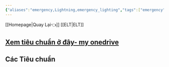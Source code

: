 ```yaml
---
{"aliases":"emergency,Lightning,emergency_lighting","tags":["emergency","Lightning","emergency_lighting"],"Related":["ELT"],"date":null,"URL":null,"Author":null,"dg-publish":true,"permalink":"/Electric Engineer/ELV/Hệ thống chiếu sáng khẩn cấp/","dgPassFrontmatter":true,"noteIcon":"2","created":"2023-12-26T16:08:58.526+07:00","updated":"2023-12-27T17:18:33.209+07:00"}
---
```



[[Homepage\|Quay Lại👈]] [[ELT\|ELT]] 


## [Xem tiêu chuẩn ở đây- my onedrive ](https://onedrive.live.com/?id=5789757131C7DAFA%21107265&cid=5789757131C7DAFA)


## Các Tiêu chuẩn 
